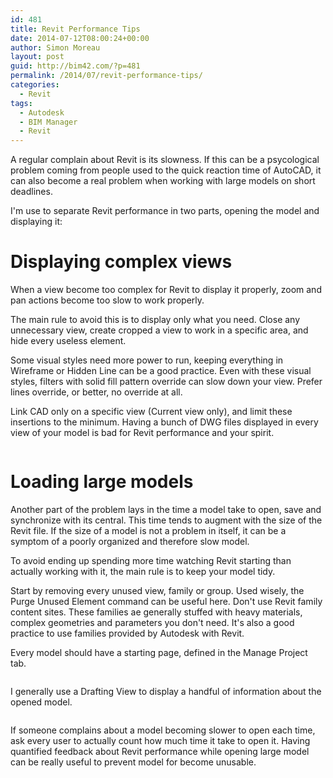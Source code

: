 ```yaml
---
id: 481
title: Revit Performance Tips
date: 2014-07-12T08:00:24+00:00
author: Simon Moreau
layout: post
guid: http://bim42.com/?p=481
permalink: /2014/07/revit-performance-tips/
categories:
  - Revit
tags:
  - Autodesk
  - BIM Manager
  - Revit
---
```

A regular complain about Revit is its slowness. If this can be a psycological problem coming from people used to the quick reaction time of AutoCAD, it can also become a real problem when working with large models on short deadlines.

I'm use to separate Revit performance in two parts, opening the model and displaying it:

# Displaying complex views

When a view become too complex for Revit to display it properly, zoom and pan actions become too slow to work properly.

The main rule to avoid this is to display only what you need. Close any unnecessary view, create cropped a view to work in a specific area, and hide every useless element.

Some visual styles need more power to run, keeping everything in Wireframe or Hidden Line can be a good practice. Even with these visual styles, filters with solid fill pattern override can slow down your view. Prefer lines override, or better, no override at all.

Link CAD only on a specific view (Current view only), and limit these insertions to the minimum. Having a bunch of DWG files displayed in every view of your model is bad for Revit performance and your spirit.

![<img class="aligncenter size-full wp-image-486" src="http://bim42.com/wp-content/uploads/2014/07/InserDWG.png" alt="InserDWG" width="763" height="121" srcset="https://bim42.com/wp-content/uploads/2014/07/InserDWG.png 763w, https://bim42.com/wp-content/uploads/2014/07/InserDWG-300x47.png 300w, https://bim42.com/wp-content/uploads/2014/07/InserDWG-500x79.png 500w" sizes="(max-width: 763px) 100vw, 763px" />](http://bim42.com/wp-content/uploads/2014/07/InserDWG.png)

# Loading large models

Another part of the problem lays in the time a model take to open, save and synchronize with its central. This time tends to augment with the size of the Revit file. If the size of a model is not a problem in itself, it can be a symptom of a poorly organized and therefore slow model.

To avoid ending up spending more time watching Revit starting than actually working with it, the main rule is to keep your model tidy.

Start by removing every unused view, family or group. Used wisely, the Purge Unused Element command can be useful here. Don't use Revit family content sites. These families ae generally stuffed with heavy materials, complex geometries and parameters you don't need. It's also a good practice to use families provided by Autodesk with Revit.

Every model should have a starting page, defined in the Manage Project tab.

![<img class="aligncenter size-full wp-image-487" src="http://bim42.com/wp-content/uploads/2014/07/ManageStartingView.png" alt="ManageStartingView" width="102" height="103" />](http://bim42.com/wp-content/uploads/2014/07/ManageStartingView.png)

I generally use a Drafting View to display a handful of information about the opened model.

![<img class="aligncenter size-full wp-image-484" src="http://bim42.com/wp-content/uploads/2014/07/StartingView.png" alt="StartingView" width="899" height="516" srcset="https://bim42.com/wp-content/uploads/2014/07/StartingView.png 899w, https://bim42.com/wp-content/uploads/2014/07/StartingView-300x172.png 300w, https://bim42.com/wp-content/uploads/2014/07/StartingView-500x286.png 500w" sizes="(max-width: 899px) 100vw, 899px" />](http://bim42.com/wp-content/uploads/2014/07/StartingView.png)

If someone complains about a model becoming slower to open each time, ask every user to actually count how much time it take to open it. Having quantified feedback about Revit performance while opening large model can be really useful to prevent model for become unusable.